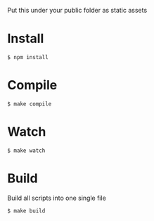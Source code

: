Put this under your public folder as static assets

Install
================

    $ npm install


Compile
================

    $ make compile
    
Watch
================

    $ make watch

Build
================

Build all scripts into one single file

    $ make build
